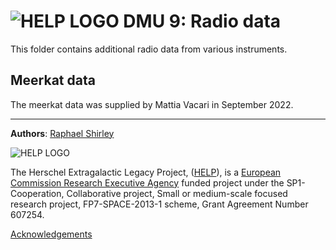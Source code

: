 # ![HELP LOGO](https://avatars1.githubusercontent.com/u/7880370?s=75&v=4) DMU 9: Radio data

This folder contains additional radio data from various instruments.


## Meerkat data

The meerkat data was supplied by Mattia Vacari in September 2022.

-------------------------------------------------------------------------------

**Authors**: [Raphael Shirley](http://raphaelshirley.co.uk/)

 ![HELP LOGO](https://avatars1.githubusercontent.com/u/7880370?s=75&v=4)
 
 
The Herschel Extragalactic Legacy Project, ([HELP](http://herschel.sussex.ac.uk/)), is a [European Commission Research Executive Agency](https://ec.europa.eu/info/departments/research-executive-agency_en)
funded project under the SP1-Cooperation, Collaborative project, Small or medium-scale focused research project, FP7-SPACE-2013-1 scheme, Grant Agreement
Number 607254.

[Acknowledgements](http://herschel.sussex.ac.uk/acknowledgements)
